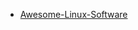 - [Awesome-Linux-Software](https://github.com/luong-komorebi/Awesome-Linux-Software?ref=HackerTabExtension&fbclid=IwAR1v47awYVMekGCPHlQFHAF2fkVAV6hTO3-0UEMyPUjOYqnT14-DfOZMxBw)
